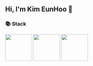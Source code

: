 ## Hi, I'm Kim EunHoo 👋

### 📚 Stack

<img src="https://img.shields.io/badge/Python-3776AB?style=for-the-badge&logo=Python&logoColor=white" width="85"> <img src="https://img.shields.io/badge/FastAPI-009688?style=for-the-badge&logo=FastAPI&logoColor=white" width="85"> <img src="https://img.shields.io/badge/PyTorch-EE4C2C?style=for-the-badge&logo=PyTorch&logoColor=white" width="85">
